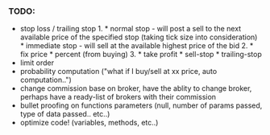 ### TODO:

* stop loss / trailing stop
	1.
		* normal stop - will post a sell to the next available price of the specified stop (taking tick size into consideration)
		* immediate stop - will sell at the available highest price of the bid
	2.
		* fix price
		* percent (from buying)
	3.
		* take profit
		* sell-stop
		* trailing-stop
* limit order
* probability computation ("what if I buy/sell at xx price, auto computation..")
* change commission base on broker, have the ablity to change broker, perhaps have a ready-list of brokers with their commission
* bullet proofing on functions parameters (null, number of params passed, type of data passed.. etc..)
* optimize code! (variables, methods, etc..)
